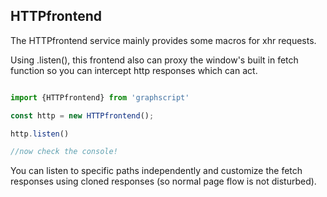 ## HTTPfrontend

The HTTPfrontend service mainly provides some macros for xhr requests. 

Using .listen(), this frontend also can proxy the window's built in fetch function so you can intercept http responses which can act.

```ts

import {HTTPfrontend} from 'graphscript'

const http = new HTTPfrontend();

http.listen()

//now check the console! 

```

You can listen to specific paths independently and customize the fetch responses using cloned responses (so normal page flow is not disturbed).